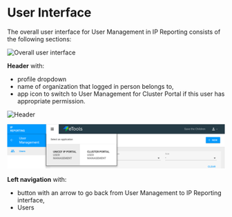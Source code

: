 # User Interface

The overall user interface for User Management in IP Reporting consists of the following sections:

![Overall user interface](https://lh3.googleusercontent.com/kXbi31ov10hbklZj6_8OuuxxhUwEBUNk931ZQJSZWDlk0zBWOcDIwASDIvBVDBBhEfBLeP8rmzfsLFpwrb1hpW5CMtftZ-Nd_tuXVoH2BLFWEb83zTSeDMuFvrKZKlw1WF66Hr3f)

**Header** with:

* profile dropdown
* name of organization that logged in person belongs to,
* app icon to switch to User Management for Cluster Portal if this user has appropriate permission.

![Header](https://lh6.googleusercontent.com/hoPORkewz9AJAPHFMAYac5PyGje7xnqKAUJRHtDzhc0CVezJ3Kecqnh-RfB15uGQbRGtqWIook1O1YMnWwaZQWu_a_xVVLawnkErF4_iPohmFVh2xMZLhDpD_hhhfH7rFPFMRuHW)

![](../../.gitbook/assets/screen-shot-2018-08-22-at-09.36.48.png)

**Left navigation** with:

* button with an arrow to go back from User Management to IP Reporting interface,
* Users

